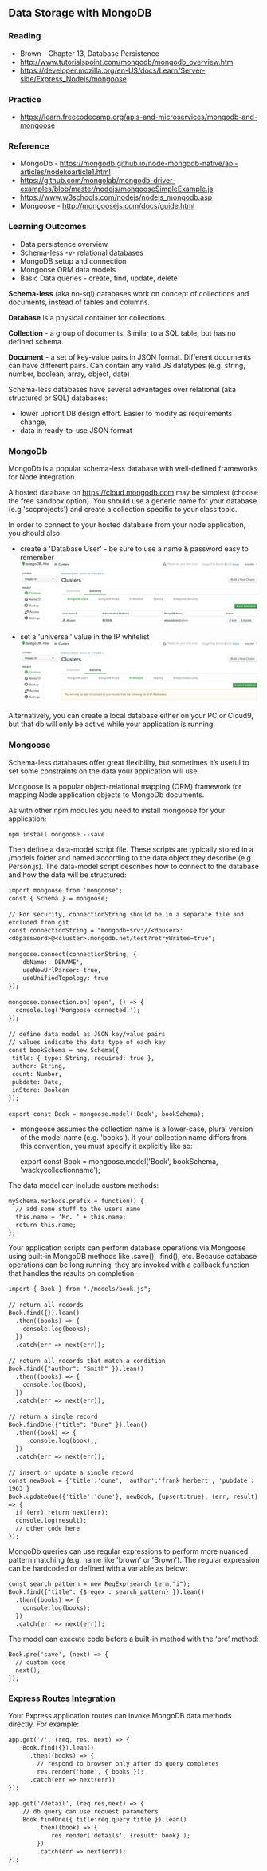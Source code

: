 ## Data Storage with MongoDB

### Reading
- Brown - Chapter 13, Database Persistence
- http://www.tutorialspoint.com/mongodb/mongodb_overview.htm
- https://developer.mozilla.org/en-US/docs/Learn/Server-side/Express_Nodejs/mongoose

### Practice
- https://learn.freecodecamp.org/apis-and-microservices/mongodb-and-mongoose

### Reference
- MongoDb - https://mongodb.github.io/node-mongodb-native/api-articles/nodekoarticle1.html
- https://github.com/mongolab/mongodb-driver-examples/blob/master/nodejs/mongooseSimpleExample.js
- https://www.w3schools.com/nodejs/nodejs_mongodb.asp
- Mongoose - http://mongoosejs.com/docs/guide.html

### Learning Outcomes
- Data persistence overview
- Schema-less -v- relational databases
- MongoDB setup and connection
- Mongoose ORM data models
- Basic Data queries - create, find, update, delete

**Schema-less** (aka no-sql) databases work on concept of collections and documents, instead of tables and columns.

**Database** is a physical container for collections.

**Collection** - a group of documents. Similar to a SQL table, but has no defined schema.

**Document** - a set of key-value pairs in JSON format. Different documents can have different pairs. Can contain any valid JS datatypes (e.g. string, number, boolean, array, object, date)

Schema-less databases have several advantages over relational (aka structured or SQL) databases:

- lower upfront DB design effort. Easier to modify as requirements change,
- data in ready-to-use JSON format 

### MongoDb

MongoDb is a popular schema-less database with well-defined frameworks for Node integration.

A hosted database on https://cloud.mongodb.com may be simplest (choose the free sandbox option). You should use a generic name for your database (e.g 'sccprojects') and create a collection specific to your class topic.

In order to connect to your hosted database from your node application, you should also:

- create a 'Database User' - be sure to use a name & password easy to remember
  ![](images/add_db_user.png)


- set a 'universal' value in the IP whitelist
  ![](images/add_ip_whitelist.png)


Alternatively, you can create a local database either on your PC or Cloud9, but that db will only be active while your application is running.


### Mongoose

Schema-less databases offer great flexibility, but sometimes it’s useful to set some constraints on the data your application will use.

Mongoose is a popular object-relational mapping (ORM) framework for mapping Node application objects to MongoDb documents.

As with other npm modules you need to install mongoose for your application:

    npm install mongoose --save

Then define a data-model script file. These scripts are typically stored in a /models folder and named according to the data object they describe (e.g. Person.js). The data-model script describes how to connect to the database and how the data will be structured:

    import mongoose from 'mongoose';
    const { Schema } = mongoose;

    // For security, connectionString should be in a separate file and excluded from git
    const connectionString = "mongodb+srv://<dbuser>:<dbpassword>@<cluster>.mongodb.net/test?retryWrites=true";

    mongoose.connect(connectionString, {
        dbName: 'DBNAME',
        useNewUrlParser: true,
        useUnifiedTopology: true
    });

    mongoose.connection.on('open', () => {
      console.log('Mongoose connected.');
    });

    // define data model as JSON key/value pairs
    // values indicate the data type of each key
    const bookSchema = new Schema({
     title: { type: String, required: true },
     author: String,
     count: Number,
     pubdate: Date,
     inStore: Boolean
    });

    export const Book = mongoose.model('Book', bookSchema);

- mongoose assumes the collection name is a lower-case, plural version of the model name (e.g. 'books'). If your collection name differs from this convention, you must specify it explicitly like so:


    export const Book = mongoose.model('Book', bookSchema, 'wackycollectionname');


The data model can include custom methods:

    mySchema.methods.prefix = function() {
      // add some stuff to the users name
      this.name = ‘Mr. ‘ + this.name;
      return this.name;
    };

Your application scripts can perform database operations via Mongoose using built-in MongoDB methods like .save(), .find(), etc. Because database operations can be long running, they are invoked with a callback function that handles the results on completion:

    import { Book } from "./models/book.js";

    // return all records
    Book.find({}).lean()
      .then((books) => {
        console.log(books);
      })
      .catch(err => next(err));

    // return all records that match a condition
    Book.find({"author": "Smith" }).lean()
      .then((books) => {
        console.log(book);
      })
      .catch(err => next(err));

    // return a single record
    Book.findOne({"title": "Dune" }).lean()
      .then((book) => {
          console.log(book);;
      })
      .catch(err => next(err));

    // insert or update a single record
    const newBook = {'title':'dune', 'author':'frank herbert', 'pubdate': 1963 }
    Book.updateOne({'title':'dune'}, newBook, {upsert:true}, (err, result) => {
      if (err) return next(err);
      console.log(result);
      // other code here
    });

MongoDb queries can use regular expressions to perform more nuanced pattern matching (e.g. name like 'brown' or 'Brown').  The regular expression can be hardcoded or defined with a variable as below:

    const search_pattern = new RegExp(search_term,"i");
    Book.find({"title": {$regex : search_pattern} }).lean()
      .then((books) => {
        console.log(books);
      })
      .catch(err => next(err));


The model can execute code before a built-in method with the ‘pre’ method:

    Book.pre('save', (next) => {
      // custom code
      next();
    });

### Express Routes Integration

Your Express application routes can invoke MongoDB data methods directly. For example:


    app.get('/', (req, res, next) => {
        Book.find({}).lean()
          .then((books) => {
            // respond to browser only after db query completes
            res.render('home', { books });
          .catch(err => next(err))
    });

    app.get('/detail', (req,res,next) => {
        // db query can use request parameters
        Book.findOne({ title:req.query.title }).lean()
            .then((book) => {
                res.render('details', {result: book} );
            })
            .catch(err => next(err));
    });
